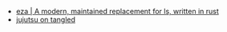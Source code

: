 - [eza | A modern, maintained replacement for ls, written in rust](https://eza.rocks/)
- [jujutsu on tangled](https://blog.tangled.sh/stacking)
